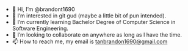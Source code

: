 - 👋 Hi, I’m @brandont1690
- 👀 I’m interested in git gud (maybe a little bit of pun intended).
- 🌱 I’m currently learning Bachelor Degree of Computer Science in Software Engineering.
- 💞️ I’m looking to collaborate on anywhere as long as I have the time.
- 📫 How to reach me, my email is tanbrandon1690@gmail.com

<!---
brandont1690/brandont1690 is a ✨ special ✨ repository because its `README.md` (this file) appears on your GitHub profile.
You can click the Preview link to take a look at your changes.
--->
